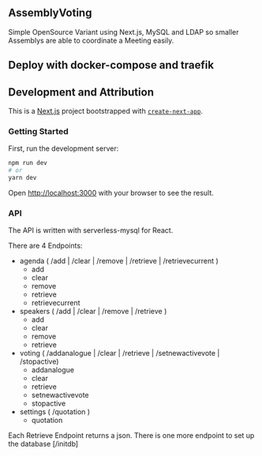 ## AssemblyVoting

Simple OpenSource Variant using Next.js, MySQL and LDAP so smaller Assemblys are able to coordinate a Meeting easily.


## Deploy with docker-compose and traefik

## Development and Attribution

This is a [Next.js](https://nextjs.org/) project bootstrapped with [`create-next-app`](https://github.com/vercel/next.js/tree/canary/packages/create-next-app).

### Getting Started

First, run the development server:

```bash
npm run dev
# or
yarn dev
```

Open [http://localhost:3000](http://localhost:3000) with your browser to see the result.

### API

The API is written with serverless-mysql for React.

There are 4 Endpoints:
- agenda ( /add | /clear | /remove | /retrieve | /retrievecurrent )
  - add
  - clear
  - remove
  - retrieve
  - retrievecurrent
- speakers ( /add | /clear | /remove | /retrieve )
  - add
  - clear
  - remove
  - retrieve
- voting ( /addanalogue | /clear | /retrieve | /setnewactivevote | /stopactive)
  - addanalogue
  - clear
  - retrieve
  - setnewactivevote
  - stopactive
- settings ( /quotation )
  - quotation

Each Retrieve Endpoint returns a json.
There is one more endpoint to set up the database [/initdb]
